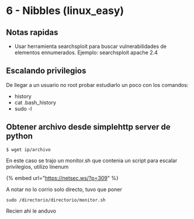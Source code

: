 # 6 - Nibbles \(linux\_easy\)

## Notas rapidas

* Usar herramienta searchsploit para buscar vulnerabilidades de elementos ennumerados. Ejemplo: searchsploit apache 2.4

## Escalando privilegios

De llegar a un usuario no root probar estudiarlo un poco con los comandos:

* history
* cat .bash\_history
* sudo -l

## Obtener archivo desde simplehttp server de python

```text
$ wget ip/archivo
```

En este caso se trajo un monitor.sh que contenia un script para escalar privilegios, utilizo linenum

{% embed url="https://netsec.ws/?p=309" %}

A notar no lo corrio solo directo, tuvo que poner

```text
sudo /directorio/directorio/monitor.sh 
```

Recien ahi le anduvo

